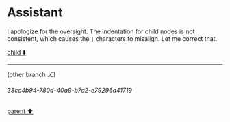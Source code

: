 # Assistant

I apologize for the oversight. The indentation for child nodes is not consistent, which causes the `|` characters to misalign. Let me correct that.

[child ⬇️](#38cc4b94-780d-40a9-b7a2-e79296a41719)

---

(other branch ⎇)
###### 38cc4b94-780d-40a9-b7a2-e79296a41719
[parent ⬆️](#4304c8ec-7242-4f01-be1b-172af7ec5b2e)
